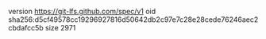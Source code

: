 version https://git-lfs.github.com/spec/v1
oid sha256:d5cf49578cc19296927816d50642db2c97e7c28e28cede76246aec2cbdafcc5b
size 2971
